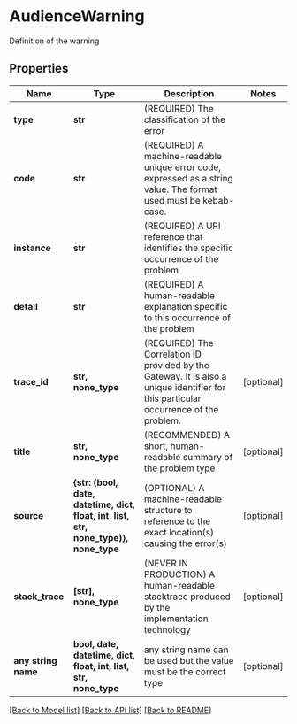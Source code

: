 # AudienceWarning

Definition of the warning

## Properties
Name | Type | Description | Notes
------------ | ------------- | ------------- | -------------
**type** | **str** | (REQUIRED) The classification of the error | 
**code** | **str** | (REQUIRED) A machine-readable unique error code, expressed as a string value. The format used must be kebab-case. | 
**instance** | **str** | (REQUIRED) A URI reference that identifies the specific occurrence of the problem | 
**detail** | **str** | (REQUIRED) A human-readable explanation specific to this occurrence of the problem | 
**trace_id** | **str, none_type** | (REQUIRED) The Correlation ID provided by the Gateway. It is also a unique identifier for this particular occurrence of the problem. | [optional] 
**title** | **str, none_type** | (RECOMMENDED) A short, human-readable summary of the problem type | [optional] 
**source** | **{str: (bool, date, datetime, dict, float, int, list, str, none_type)}, none_type** | (OPTIONAL) A machine-readable structure to reference to the exact location(s) causing the error(s) | [optional] 
**stack_trace** | **[str], none_type** | (NEVER IN PRODUCTION) A human-readable stacktrace produced by the implementation technology | [optional] 
**any string name** | **bool, date, datetime, dict, float, int, list, str, none_type** | any string name can be used but the value must be the correct type | [optional]

[[Back to Model list]](../README.md#documentation-for-models) [[Back to API list]](../README.md#documentation-for-api-endpoints) [[Back to README]](../README.md)


